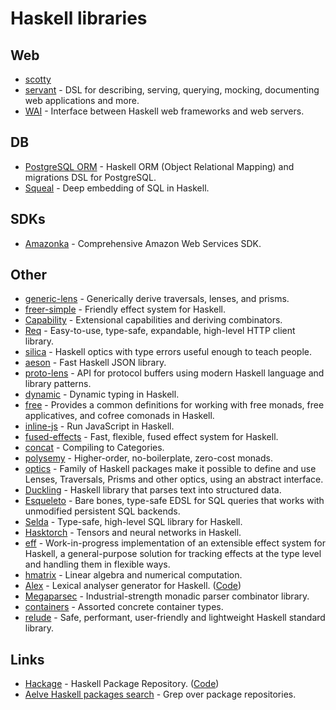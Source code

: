 # Haskell libraries

## Web

- [scotty](https://github.com/scotty-web/scotty)
- [servant](https://github.com/haskell-servant/servant) - DSL for describing, serving, querying, mocking, documenting web applications and more.
- [WAI](https://github.com/yesodweb/wai) - Interface between Haskell web frameworks and web servers.

## DB

- [PostgreSQL ORM](https://github.com/alevy/postgresql-orm) - Haskell ORM (Object Relational Mapping) and migrations DSL for PostgreSQL.
- [Squeal](https://github.com/morphismtech/squeal) - Deep embedding of SQL in Haskell.

## SDKs

- [Amazonka](https://github.com/brendanhay/amazonka) - Comprehensive Amazon Web Services SDK.

## Other

- [generic-lens](https://github.com/kcsongor/generic-lens) - Generically derive traversals, lenses, and prisms.
- [freer-simple](https://github.com/lexi-lambda/freer-simple) - Friendly effect system for Haskell.
- [Capability](https://github.com/tweag/capability) - Extensional capabilities and deriving combinators.
- [Req](https://github.com/mrkkrp/req) - Easy-to-use, type-safe, expandable, high-level HTTP client library.
- [silica](https://github.com/mrkgnao/silica) - Haskell optics with type errors useful enough to teach people.
- [aeson](https://github.com/bos/aeson) - Fast Haskell JSON library.
- [proto-lens](https://github.com/google/proto-lens) - API for protocol buffers using modern Haskell language and library patterns.
- [dynamic](https://github.com/chrisdone/dynamic) - Dynamic typing in Haskell.
- [free](https://github.com/ekmett/free) - Provides a common definitions for working with free monads, free applicatives, and cofree comonads in Haskell.
- [inline-js](https://github.com/tweag/inline-js) - Run JavaScript in Haskell.
- [fused-effects](https://github.com/fused-effects/fused-effects) - Fast, flexible, fused effect system for Haskell.
- [concat](https://github.com/conal/concat) - Compiling to Categories.
- [polysemy](https://github.com/polysemy-research/polysemy) - Higher-order, no-boilerplate, zero-cost monads.
- [optics](https://github.com/well-typed/optics) - Family of Haskell packages make it possible to define and use Lenses, Traversals, Prisms and other optics, using an abstract interface.
- [Duckling](https://github.com/facebook/duckling) - Haskell library that parses text into structured data.
- [Esqueleto](https://github.com/bitemyapp/esqueleto) - Bare bones, type-safe EDSL for SQL queries that works with unmodified persistent SQL backends.
- [Selda](https://github.com/valderman/selda) - Type-safe, high-level SQL library for Haskell.
- [Hasktorch](https://github.com/hasktorch/hasktorch) - Tensors and neural networks in Haskell.
- [eff](https://github.com/hasura/eff) - Work-in-progress implementation of an extensible effect system for Haskell, a general-purpose solution for tracking effects at the type level and handling them in flexible ways.
- [hmatrix](https://github.com/haskell-numerics/hmatrix) - Linear algebra and numerical computation.
- [Alex](https://www.haskell.org/alex/) - Lexical analyser generator for Haskell. ([Code](https://github.com/simonmar/alex))
- [Megaparsec](https://github.com/mrkkrp/megaparsec) - Industrial-strength monadic parser combinator library.
- [containers](https://github.com/haskell/containers) - Assorted concrete container types.
- [relude](https://github.com/kowainik/relude) - Safe, performant, user-friendly and lightweight Haskell standard library.

## Links

- [Hackage](https://hackage.haskell.org/) - Haskell Package Repository. ([Code](https://github.com/haskell/hackage-server))
- [Aelve Haskell packages search](https://codesearch.aelve.com/haskell) - Grep over package repositories.
